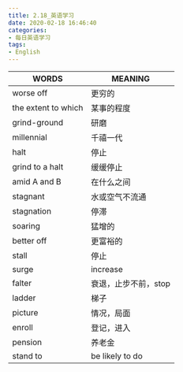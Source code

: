 ```yaml
---
title: 2.18_英语学习
date: 2020-02-18 16:46:40
categories: 
- 每日英语学习
tags:
- English
---
```


| WORDS               | MEANING              |
| ------------------- | -------------------- |
| worse off           | 更穷的               |
| the extent to which | 某事的程度           |
| grind-ground        | 研磨                 |
| millennial          | 千禧一代             |
| halt                | 停止                 |
| grind to a halt     | 缓缓停止             |
| amid A and B        | 在什么之间           |
| stagnant            | 水或空气不流通       |
| stagnation          | 停滞                 |
| soaring             | 猛增的               |
| better off          | 更富裕的             |
| stall               | 停止                 |
| surge               | increase             |
| falter              | 衰退，止步不前，stop |
| ladder              | 梯子                 |
| picture             | 情况，局面           |
| enroll              | 登记，进入           |
| pension             | 养老金               |
| stand to            | be likely to do      |